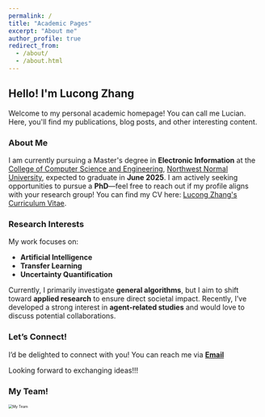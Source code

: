 ```yaml
---
permalink: /
title: "Academic Pages"
excerpt: "About me"
author_profile: true
redirect_from: 
  - /about/
  - /about.html
---
```


## Hello! I'm Lucong Zhang  

Welcome to my personal academic homepage! You can call me Lucian. Here, you'll find my publications, blog posts, and other interesting content.  

### About Me  

I am currently pursuing a Master's degree in **Electronic Information** at the [College of Computer Science and Engineering](https://jsj.nwnu.edu.cn/), [Northwest Normal University](https://www.nwnu.edu.cn/), expected to graduate in **June 2025**. I am actively seeking opportunities to pursue a **PhD**—feel free to reach out if my profile aligns with your research group! You can find my CV here: [Lucong Zhang's Curriculum Vitae](../assets/ZLc_s_CV_EN.pdf).  

### Research Interests  

My work focuses on:  
- **Artificial Intelligence**  
- **Transfer Learning**  
- **Uncertainty Quantification**  

Currently, I primarily investigate **general algorithms**, but I aim to shift toward **applied research** to ensure direct societal impact. Recently, I’ve developed a strong interest in **agent-related studies** and would love to discuss potential collaborations.  

### Let’s Connect!  

I’d be delighted to connect with you! You can reach me via [**Email**](mailto:ccletterbox@163.com)  

Looking forward to exchanging ideas!!!

### My Team!  

<img src="../images/team.JPG" alt="My Team" style="zoom:50%">


